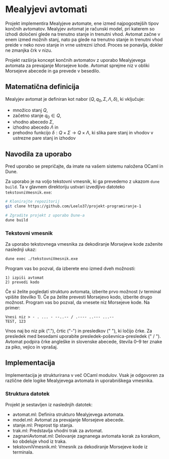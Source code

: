 # Mealyjevi avtomati

Projekt implementira Mealyjeve avtomate, ene izmed najpogostejših tipov končnih avtomatov. Mealyjev avtomat je računski model, pri katerem so izhodi določeni glede na trenutno stanje in trenutni vhod. Avtomat začne v enem izmed možnih stanj, nato pa glede na trenutno stanje in trenutni vhod preide v neko novo stanje in vrne ustrezni izhod. Proces se ponavlja, dokler ne zmanjka črk v nizu.

Projekt razširja koncept končnih avtomatov z uporabo Mealyjevega avtomata za prevajanje Morsejeve kode. Avtomat sprejme niz v obliki Morsejeve abecede in ga prevede v besedilo.

## Matematična definicija

Mealyjev avtomat je definiran kot nabor $(Q, q_0, \Sigma, \Lambda, \delta)$, ki vključuje:

- množico stanj $Q$,
- začetno stanje $q_0 \in Q$,
- vhodno abecedo $\Sigma$,
- izhodno abecedo $\Lambda$ in
- prehodno funkcijo $\delta : Q \times \Sigma \to Q \times \Lambda$, ki slika pare stanj in vhodov v ustrezne pare stanj in izhodov

## Navodila za uporabo

Pred uporabo se prepričajte, da imate na vašem sistemu naložena OCaml in Dune.

Za uporabo je na voljo tekstovni vmesnik, ki ga prevedemo z ukazom `dune build`. Ta v glavnem direktoriju ustvari izvedljivo datoteko `tekstovniVmesnik.exe`:

```bash
# Klonirajte repozitorij
git clone https://github.com/Leelo37/projekt-programiranje-1

# Zgradite projekt z uporabo Dune-a
dune build
```

### Tekstovni vmesnik

Za uporabo tekstovnega vmesnika za dekodiranje Morsejeve kode zaženite naslednji ukaz:

```bash
dune exec ./tekstovniVmesnik.exe
```

Program vas bo pozval, da izberete eno izmed dveh možnosti:

```plaintext
1) izpiši avtomat
2) prevedi kodo
```

Če si želite pogledati strukturo avtomata, izberite prvo možnost (v terminal vpišite številko 1). Če pa želite prevesti Morsejevo kodo, izberite drugo možnost. Program vas bo pozval, da vnesete niz Morsejeve kode. Na primer:

```plaintext
Vnesi niz > - . ... - --..-- / .---- ..--- ...--
TEST, 123
```

Vnos naj bo niz pik ("."), črtic ("-") in presledkov (" "), ki ločijo črke. Za presledek med besedami uporabite presledek-poševnica-presledek (" / "). Avtomat podpira črke angleške in slovenske abecede, števila 0–9 ter znake za piko, vejico in vprašaj.

## Implementacija

Implementacija je strukturirana v več OCaml modulov. Vsak je odgovoren za različne dele logike Mealyjevega avtomata in uporabniškega vmesnika.

### Struktura datotek

Projekt je sestavljen iz naslednjih datotek:

- avtomat.ml: Definira strukturo Mealyjevega avtomata.
- model.ml: Avtomat za prevajanje Morsejeve abecede.
- stanje.ml: Preprost tip stanja.
- trak.ml: Predstavlja vhodni trak za avtomat.
- zagnaniAvtomat.ml: Delovanje zagnanega avtomata korak za korakom, ko obdeluje vhod iz traka.
- tekstovniVmesnik.ml: Vmesnik za dekodiranje Morsejeve kode iz terminala.